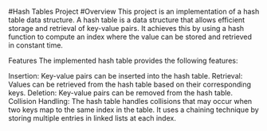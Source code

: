 #Hash Tables Project
#Overview
This project is an implementation of a hash table data structure. A hash table is a data structure that allows efficient storage and retrieval of key-value pairs. It achieves this by using a hash function to compute an index where the value can be stored and retrieved in constant time.

Features
The implemented hash table provides the following features:

Insertion: Key-value pairs can be inserted into the hash table.
Retrieval: Values can be retrieved from the hash table based on their corresponding keys.
Deletion: Key-value pairs can be removed from the hash table.
Collision Handling: The hash table handles collisions that may occur when two keys map to the same index in the table. It uses a chaining technique by storing multiple entries in linked lists at each index.
